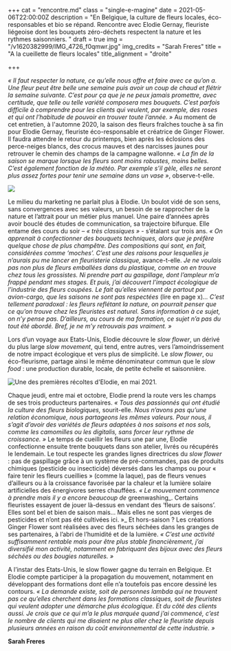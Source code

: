+++
cat = "rencontre.md"
class = "single-e-magine"
date = 2021-05-06T22:00:00Z
description = "En Belgique, la culture de fleurs locales, éco-responsables et bio se répand. Rencontre avec Elodie Gernay, fleuriste liégeoise dont les bouquets zéro-déchets respectent la nature et les rythmes saisonniers. "
draft = true
img = "/v1620382999/IMG_4726_f0qmwr.jpg"
img_credits = "Sarah Freres"
title = "A la cueillette de fleurs locales"
title_alignment = "droite"

+++

_« Il faut respecter la nature, ce qu’elle nous offre et faire avec ce qu’on a. Une fleur peut être belle une semaine puis avoir un coup de chaud et flétrir la semaine suivante. C’est pour ça que je ne peux jamais promettre, avec certitude, que telle ou telle variété composera mes bouquets. C’est parfois difficile à comprendre pour les clients qui veulent, par exemple, des roses et qui ont l’habitude de pouvoir en trouver toute l’année. »_ Au moment de cet entretien, à l'automne 2020, la saison des fleurs fraîches touche à sa fin pour Elodie Gernay, fleuriste éco-responsable et créatrice de Ginger Flower. Il faudra attendre le retour du printemps, bien après les éclosions des perce-neiges blancs, des crocus mauves et des narcisses jaunes pour retrouver le chemin des champs de la campagne wallonne. _« La fin de la saison se marque lorsque les fleurs sont moins robustes, moins belles. C’est également fonction de la météo. Par exemple s’il gèle, elles ne seront plus assez fortes pour tenir une semaine dans un vase »_, observe-t-elle.

![](https://res.cloudinary.com/drg3m95yg/image/upload/c_limit,dpr_auto,q_70,w_1000,f_auto/v1620383638/IMG_4722_pjvyle.jpg)

Le milieu du marketing ne parlait plus à Elodie. Un boulot vidé de son sens, sans convergences avec ses valeurs, un besoin de se rapprocher de la nature et l’attrait pour un métier plus manuel. Une paire d’années après avoir bouclé des études de communication, sa trajectoire bifurque. Elle entame des cours du soir – _« très classiques »_ - s’étalant sur trois ans. _« On apprenait à confectionner des bouquets techniques, alors que je préfère quelque chose de plus champêtre. Des compositions qui sont, en fait, considérées comme ‘moches’. C’est une des raisons pour lesquelles je n’aurais pu me lancer en fleuristerie classique,_ avance-t-elle. _Je ne voulais pas non plus de fleurs emballées dans du plastique, comme on en trouve chez tous les grossistes. Ni prendre part au gaspillage, dont l’ampleur m’a frappé pendant mes stages. Et puis, j’ai découvert l’impact écologique de l’industrie des fleurs coupées. Le fait qu’elles viennent de partout par avion-cargo, que les saisons ne sont pas respectées_ (lire en page x)_… C’est tellement paradoxal : les fleurs reflétant la nature, on pourrait penser que ce qu’on trouve chez les fleuristes est naturel. Sans information à ce sujet, on n’y pense pas. D’ailleurs, au cours de ma formation, ce sujet n’a pas du tout été abordé. Bref, je ne m’y retrouvais pas vraiment. »_

Lors d’un voyage aux Etats-Unis, Elodie découvre le _slow flower_, un dérivé du plus large _slow movement_, qui tend, entre autres, vers l’amoindrissement de notre impact écologique et vers plus de simplicité. Le _slow flower_, ou éco-fleurisme, partage ainsi le même dénominateur commun que le _slow food_ : une production durable, locale, de petite échelle et saisonnière. 

![Une des premières récoltes d'Elodie, en mai 2021. ](https://res.cloudinary.com/drg3m95yg/image/upload/c_limit,dpr_auto,q_70,w_1000,f_auto/v1620383382/IMG_4736_lwgo6w.jpg "Une des premières récoltes d'Elodie, en mai 2021. ")

Chaque jeudi, entre mai et octobre, Elodie prend la route vers les champs de ses trois producteurs partenaires. _« Tous des passionnés qui ont étudié la culture des fleurs biologiques,_ sourit-elle. _Nous n’avons pas qu’une relation économique, nous partageons les mêmes valeurs. Pour nous, il s’agit d’avoir des variétés de fleurs adaptées à nos saisons et nos sols, comme les camomilles ou les digitalis, sans forcer leur rythme de croissance. »_ Le temps de cueillir les fleurs une par une, Elodie confectionne ensuite trente bouquets dans son atelier, livrés ou récupérés le lendemain. Le tout respecte les grandes lignes directrices du _slow flower_ : pas de gaspillage grâce à un système de pré-commandes, pas de produits chimiques (pesticide ou insecticide) déversés dans les champs ou pour « faire tenir les fleurs cueillies » (comme la laque), pas de fleurs venues d’ailleurs ou à la croissance favorisée par la chaleur et la lumière solaire artificielles des énergivores serres chauffées. _« Le mouvement commence à prendre mais il y a encore beaucoup de_ greenwashing_. Certains fleuristes essayent de jouer là-dessus en vendant des ‘fleurs de saisons’. Elles sont bel et bien de saison mais… Mais elles ne sont pas vierges de pesticides et n’ont pas été cultivées ici. »_ Et hors-saison ? Les créations Ginger Flower sont réalisées avec des fleurs séchées dans les granges de ses partenaires, à l’abri de l’humidité et de la lumière. _« C’est une activité suffisamment rentable mais pour être plus stable financièrement, j’ai diversifié mon activité, notamment en fabriquant des bijoux avec des fleurs séchées ou des bougies naturelles. »_

A l’instar des Etats-Unis, le slow flower gagne du terrain en Belgique. Et Elodie compte participer à la propagation du mouvement, notamment en développant des formations dont elle n’a toutefois pas encore dessiné les contours. _« La demande existe, soit de personnes lambda qui ne trouvent pas ce qu’elles cherchent dans les formations classiques, soit de fleuristes qui veulent adopter une démarche plus écologique. Et du côté des clients aussi. Je crois que ce qui m’a le plus marquée quand j’ai commencé, c’est le nombre de clients qui me disaient ne plus aller chez le fleuriste depuis plusieurs années en raison du coût environnemental de cette industrie. »_ 

**Sarah Freres**